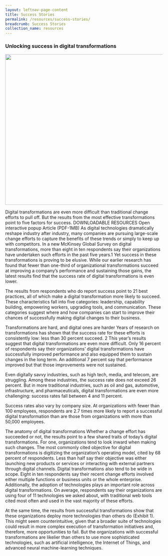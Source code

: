 ```yaml
---
layout: leftnav-page-content
title: Success Stories
permalink: /resources/success-stories/
breadcrumb: Success Stories
collection_name: resources
---
```

<h3>Unlocking success in digital transformations</h3>

<img src="/images/SS.jpg" align="center" style="width:700px;height:480px;">

Digital transformations are even more difficult than traditional change efforts to pull off. But the results from the most effective transformations point to five factors for success.
DOWNLOADABLE RESOURCES
Open interactive popup
Article (PDF-1MB)
As digital technologies dramatically reshape industry after industry, many companies are pursuing large-scale change efforts to capture the benefits of these trends or simply to keep up with competitors. In a new McKinsey Global Survey on digital transformations, more than eight in ten respondents say their organizations have undertaken such efforts in the past five years.1 Yet success in these transformations is proving to be elusive. While our earlier research has found that fewer than one-third of organizational transformations succeed at improving a company’s performance and sustaining those gains, the latest results find that the success rate of digital transformations is even lower.

The results from respondents who do report success point to 21 best practices, all of which make a digital transformation more likely to succeed. These characteristics fall into five categories: leadership, capability building, empowering workers, upgrading tools, and communication. These categories suggest where and how companies can start to improve their chances of successfully making digital changes to their business.

Transformations are hard, and digital ones are harder
Years of research on transformations has shown that the success rate for these efforts is consistently low: less than 30 percent succeed. 2 This year’s results suggest that digital transformations are even more difficult. Only 16 percent of respondents say their organizations’ digital transformations have successfully improved performance and also equipped them to sustain changes in the long term. An additional 7 percent say that performance improved but that those improvements were not sustained.

Even digitally savvy industries, such as high tech, media, and telecom, are struggling. Among these industries, the success rate does not exceed 26 percent. But in more traditional industries, such as oil and gas, automotive, infrastructure, and pharmaceuticals, digital transformations are even more challenging: success rates fall between 4 and 11 percent.

Success rates also vary by company size. At organizations with fewer than 100 employees, respondents are 2.7 times more likely to report a successful digital transformation than are those from organizations with more than 50,000 employees.

The anatomy of digital transformations
Whether a change effort has succeeded or not, the results point to a few shared traits of today’s digital transformations. For one, organizations tend to look inward when making such changes. The most commonly cited objective for digital transformations is digitizing the organization’s operating model, cited by 68 percent of respondents. Less than half say their objective was either launching new products or services or interacting with external partners through digital channels. Digital transformations also tend to be wide in scope. Eight in ten respondents say their recent change efforts involved either multiple functions or business units or the whole enterprise. Additionally, the adoption of technologies plays an important role across digital transformations. On average, respondents say their organizations are using four of 11 technologies we asked about, with traditional web tools cited most often and used in the vast majority of these efforts.

At the same time, the results from successful transformations show that these organizations deploy more technologies than others do (Exhibit 1). This might seem counterintuitive, given that a broader suite of technologies could result in more complex execution of transformation initiatives and, therefore, more opportunities to fail. But the organizations with successful transformations are likelier than others to use more sophisticated technologies, such as artificial intelligence, the Internet of Things, and advanced neural machine-learning techniques.

